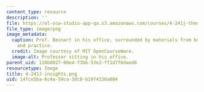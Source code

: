 ```yaml
---
content_type: resource
description: ''
file: https://ol-ocw-studio-app-qa.s3.amazonaws.com/courses/4-241j-theory-of-city-form-spring-2013/14fce5ba6c4a59ca3dc8b1974150a004_4-241J-insights.png
file_type: image/png
image_metadata:
  caption: Prof. Beinart in his office, surrounded by materials from both teaching
    and practice.
  credit: Image courtesy of MIT OpenCourseWare.
  image-alt: Professor sitting in his office.
parent_uid: 116b0027-00e4-f3b6-53e2-ff1d7f6daed8
resourcetype: Image
title: 4-241J-insights.png
uid: 14fce5ba-6c4a-59ca-3dc8-b1974150a004
---
```

